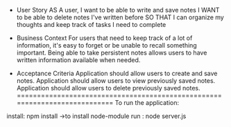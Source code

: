 - User Story
AS A user, I want to be able to write and save notes
I WANT to be able to delete notes I've written before
SO THAT I can organize my thoughts and keep track of tasks I need to complete

- Business Context
For users that need to keep track of a lot of information, it's easy to forget or be unable to recall something important. Being able to take persistent notes allows users to have written information available when needed.

- Acceptance Criteria
Application should allow users to create and save notes.
Application should allow users to view previously saved notes.
Application should allow users to delete previously saved notes.
===========================================================================
To run the application:

install: npm install ->to install node-module
run : node server.js

